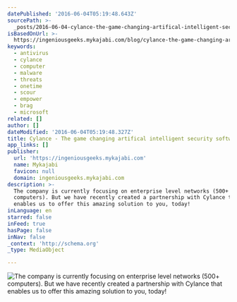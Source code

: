 ```yaml
---
datePublished: '2016-06-04T05:19:48.643Z'
sourcePath: >-
  _posts/2016-06-04-cylance-the-game-changing-artifical-intelligent-security-s.md
isBasedOnUrl: >-
  https://ingeniousgeeks.mykajabi.com/blog/cylance-the-game-changing-artifical-intelligent-security-software
keywords:
  - antivirus
  - cylance
  - computer
  - malware
  - threats
  - onetime
  - scour
  - empower
  - brag
  - microsoft
related: []
author: []
dateModified: '2016-06-04T05:19:48.327Z'
title: Cylance - The game changing artifical intelligent security software
app_links: []
publisher:
  url: 'https://ingeniousgeeks.mykajabi.com'
  name: Mykajabi
  favicon: null
  domain: ingeniousgeeks.mykajabi.com
description: >-
  The company is currently focusing on enterprise level networks (500+
  computers). But we have recently created a partnership with Cylance that
  enables us to offer this amazing solution to you, today!
inLanguage: en
starred: false
inFeed: true
hasPage: false
inNav: false
_context: 'http://schema.org'
_type: MediaObject

---
```

![The company is currently focusing on enterprise level networks (500+ computers). But we have recently created a partnership with Cylance that enables us to offer this amazing solution to you, today!](https://the-grid-user-content.s3-us-west-2.amazonaws.com/38a1363b-5683-42b4-8244-58b7f382b4d1.jpg)